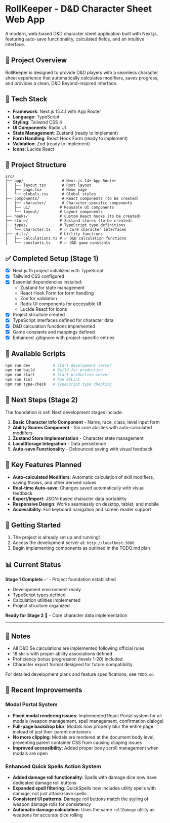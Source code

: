 # RollKeeper - D&D Character Sheet Web App

A modern, web-based D&D character sheet application built with Next.js, featuring auto-save functionality, calculated fields, and an intuitive interface.

## 🎲 Project Overview

RollKeeper is designed to provide D&D players with a seamless character sheet experience that automatically calculates modifiers, saves progress, and provides a clean, D&D Beyond-inspired interface.

## 🚀 Tech Stack

- **Framework**: Next.js 15.4.1 with App Router
- **Language**: TypeScript
- **Styling**: Tailwind CSS 4
- **UI Components**: Radix UI
- **State Management**: Zustand (ready to implement)
- **Form Handling**: React Hook Form (ready to implement)
- **Validation**: Zod (ready to implement)
- **Icons**: Lucide React

## 📁 Project Structure

```
src/
├── app/                 # Next.js 14+ App Router
│   ├── layout.tsx       # Root layout
│   ├── page.tsx         # Home page
│   └── globals.css      # Global styles
├── components/          # React components (to be created)
│   ├── character/       # Character-specific components
│   ├── ui/             # Reusable UI components
│   └── layout/         # Layout components
├── hooks/              # Custom React hooks (to be created)
├── store/              # Zustand stores (to be created)
├── types/              # TypeScript type definitions
│   └── character.ts    # ✅ Core character interfaces
├── utils/              # Utility functions
│   ├── calculations.ts # ✅ D&D calculation functions
│   └── constants.ts    # ✅ D&D game constants
```

## ✅ Completed Setup (Stage 1)

- [x] Next.js 15 project initialized with TypeScript
- [x] Tailwind CSS configured
- [x] Essential dependencies installed:
  - Zustand for state management
  - React Hook Form for form handling
  - Zod for validation
  - Radix UI components for accessible UI
  - Lucide React for icons
- [x] Project structure created
- [x] TypeScript interfaces defined for character data
- [x] D&D calculation functions implemented
- [x] Game constants and mappings defined
- [x] Enhanced .gitignore with project-specific entries

## 🔧 Available Scripts

```bash
npm run dev          # Start development server
npm run build        # Build for production
npm run start        # Start production server
npm run lint         # Run ESLint
npm run type-check   # TypeScript type checking
```

## 🎯 Next Steps (Stage 2)

The foundation is set! Next development stages include:

1. **Basic Character Info Component** - Name, race, class, level input form
2. **Ability Scores Component** - Six core abilities with auto-calculated modifiers
3. **Zustand Store Implementation** - Character state management
4. **LocalStorage Integration** - Data persistence
5. **Auto-save Functionality** - Debounced saving with visual feedback

## 🧠 Key Features Planned

- **Auto-calculated Modifiers**: Automatic calculation of skill modifiers, saving throws, and other derived values
- **Real-time Auto-save**: Changes saved automatically with visual feedback
- **Export/Import**: JSON-based character data portability
- **Responsive Design**: Works seamlessly on desktop, tablet, and mobile
- **Accessibility**: Full keyboard navigation and screen reader support

## 🚀 Getting Started

1. The project is already set up and running!
2. Access the development server at: `http://localhost:3000`
3. Begin implementing components as outlined in the TODO.md plan

## 📊 Current Status

**Stage 1 Complete** ✅ - Project foundation established
- Development environment ready
- TypeScript types defined
- Calculation utilities implemented  
- Project structure organized

**Ready for Stage 2** 🚧 - Core character data implementation

---

## 📝 Notes

- All D&D 5e calculations are implemented following official rules
- 18 skills with proper ability associations defined
- Proficiency bonus progression (levels 1-20) included
- Character export format designed for future compatibility

For detailed development plans and feature specifications, see `TODO.md`.

## 🔧 Recent Improvements

### Modal Portal System
- **Fixed modal rendering issues**: Implemented React Portal system for all modals (weapon management, spell management, confirmation dialogs)
- **Full-page backdrop blur**: Modals now properly blur the entire page instead of just their parent containers
- **No more clipping**: Modals are rendered at the document body level, preventing parent container CSS from causing clipping issues
- **Improved accessibility**: Added proper body scroll management when modals are open

### Enhanced Quick Spells Action System
- **Added damage roll functionality**: Spells with damage dice now have dedicated damage roll buttons
- **Expanded spell filtering**: QuickSpells now includes utility spells with damage, not just attack/save spells
- **Consistent UI patterns**: Damage roll buttons match the styling of weapon damage rolls for consistency
- **Automatic damage calculation**: Uses the same `rollDamage` utility as weapons for accurate dice rolling
